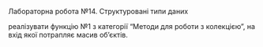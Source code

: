 Лабораторна робота №14. Структуровані типи даних

реалізувати функцію №1 з категорії “Методи для роботи з колекцією”, на вхід якої
потрапляє масив об’єктів.
